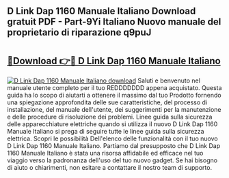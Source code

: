 ## D Link Dap 1160 Manuale Italiano Download gratuit PDF - Part-9Yi Italiano Nuovo manuale del proprietario di riparazione q9puJ

# <h2><a href="http://df99our.blite.top/?on=D+Link+Dap+1160+Manuale+Italiano">🔗Download 👉🔴 D Link Dap 1160 Manuale Italiano</a></h2>

[![D Link Dap 1160 Manuale Italiano download](https://i.imgur.com/lujVjoI.png)](http://df99our.blite.top/?on=D+Link+Dap+1160+Manuale+Italiano)
Saluti e benvenuto nel manuale utente completo per il tuo REDDDDDDD appena acquistato. Questa guida ha lo scopo di aiutarti a ottenere il massimo dal tuo Prodotto fornendo una spiegazione approfondita delle sue caratteristiche, del processo di installazione, del manuale dell'utente, dei suggerimenti per la manutenzione e delle procedure di risoluzione dei problemi. Linee guida sulla sicurezza delle apparecchiature elettriche quando si utilizza il nuovo D Link Dap 1160 Manuale Italiano si prega di seguire tutte le linee guida sulla sicurezza elettrica. Scopri le possibilità Dell'elenco delle funzionalità con il tuo nuovo D Link Dap 1160 Manuale Italiano. Partiamo dal presupposto che D Link Dap 1160 Manuale Italiano è stata una risorsa affidabile ed efficace nel tuo viaggio verso la padronanza dell'uso del tuo nuovo gadget. Se hai bisogno di aiuto o chiarimenti, non esitare a contattare il nostro team di supporto.
